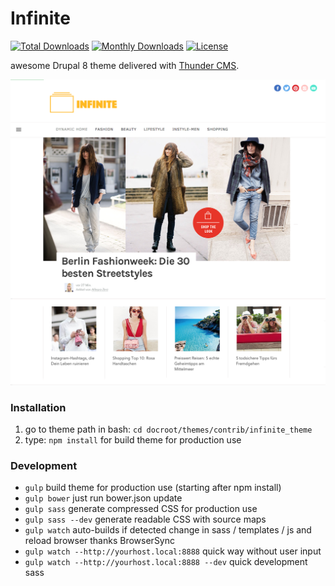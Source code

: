 # Infinite

[![Total Downloads](https://poser.pugx.org/burdamagazinorg/infinite_theme/downloads?format=flat-square)](https://packagist.org/packages/burdamagazinorg/infinite_theme)
[![Monthly Downloads](https://poser.pugx.org/burdamagazinorg/infinite_theme/d/monthly?format=flat-square)](https://packagist.org/packages/burdamagazinorg/infinite_theme)
[![License](https://poser.pugx.org/burdamagazinorg/infinite_theme/license?format=flat-square)](https://packagist.org/packages/burdamagazinorg/infinite_theme)

awesome Drupal 8 theme delivered with [Thunder CMS](http://www.thunder.org).

![Theme preview](./images/infinite.png)

### Installation

1. go to theme path in bash: `cd docroot/themes/contrib/infinite_theme` 
2. type: `npm install` for build theme for production use

### Development

- `gulp` build theme for production use (starting after npm install)
- `gulp bower` just run bower.json update
- `gulp sass` generate compressed CSS for production use
- `gulp sass --dev` generate readable CSS with source maps
- `gulp watch` auto-builds if detected change in sass / templates / js and reload browser thanks BrowserSync 
- `gulp watch --http://yourhost.local:8888` quick way without user input
- `gulp watch --http://yourhost.local:8888 --dev` quick development sass
